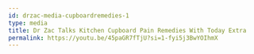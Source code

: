 ```yaml
---
id: drzac-media-cupboardremedies-1
type: media
title: Dr Zac Talks Kitchen Cupboard Pain Remedies With Today Extra
permalink: https://youtu.be/45paGR7fTjU?si=1-fyi5j3BwYOIhmX
---
```

